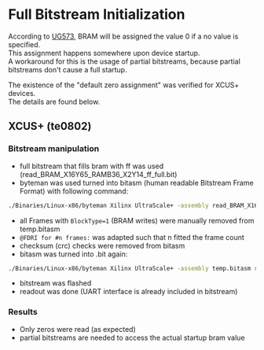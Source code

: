 # Full Bitstream Initialization

According to [UG573](https://gitlab.bitaggregat.de/hwt/wissensspeicher/-/blob/main/Manuals/Xilinx/UltraScale/ug573-ultrascale-memory-resources.pdf?ref_type=heads), BRAM will be assigned the value 0 if a no value is specified.  
This assignment happens somewhere upon device startup.  
A workaround for this is the usage of partial bitstreams, because partial bitstreams don't cause a full startup.

The existence of the "default zero assignment" was verified for XCUS+ devices.  
The details are found below.

## XCUS+ (te0802)

### Bitstream manipulation

- full bitstream that fills bram with ff was used (read_BRAM_X16Y65_RAMB36_X2Y14_ff_full.bit)
- byteman was used turned into bitasm (human readable Bitstream Frame Format) with following command:

```bash
./Binaries/Linux-x86/byteman Xilinx UltraScale+ -assembly read_BRAM_X16Y65_RAMB36_X2Y14_ff_full.bit temp.bitasm
```

- all Frames with ```BlockType=1``` (BRAM writes) were manually removed from temp.bitasm
- ```@FDRI for #n frames:``` was adapted such that n fitted the frame count
- checksum (crc) checks were removed from bitasm
- bitasm was turned into .bit again:

```bash
./Binaries/Linux-x86/byteman Xilinx UltraScale+ -assembly temp.bitasm read_BRAM_X16Y65_RAMB36_X2Y14_ff_full_without_bram_frames.bit
```

- bitstream was flashed
- readout was done (UART interface is already included in bitstream)

### Results

- Only zeros were read (as expected)
- partial bitstreams are needed to access the actual startup bram value